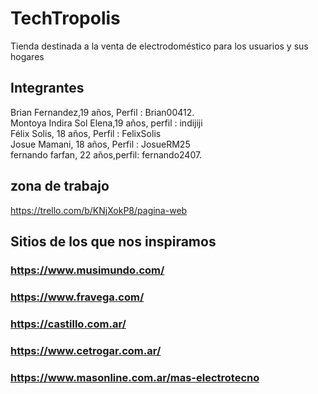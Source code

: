 
# TechTropolis
Tienda destinada a la venta de electrodoméstico para los usuarios y sus hogares 

## Integrantes
Brian Fernandez,19 años, Perfil : Brian00412.   
Montoya Indira Sol Elena,19 años, perfil : indijiji  
Félix Solis, 18 años, Perfil : FelixSolis  
Josue Mamani, 18 años, Perfil : JosueRM25  
fernando farfan, 22 años,perfil: fernando2407.
## zona de trabajo
https://trello.com/b/KNjXokP8/pagina-web

## Sitios de los que nos inspiramos
### https://www.musimundo.com/
### https://www.fravega.com/
### https://castillo.com.ar/
### https://www.cetrogar.com.ar/
### https://www.masonline.com.ar/mas-electrotecno
